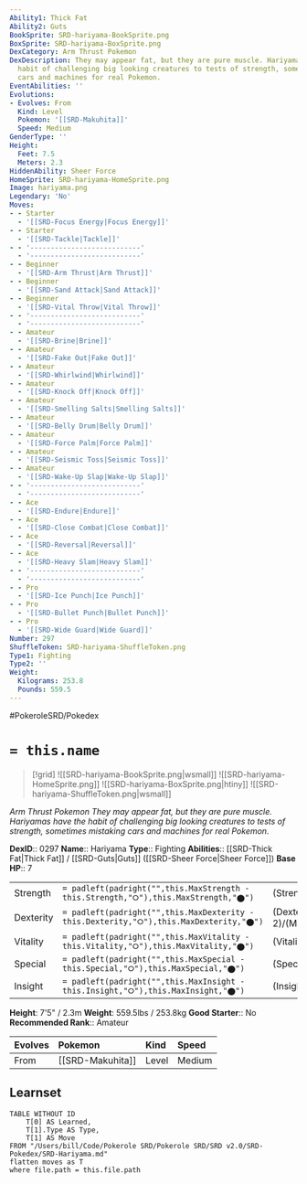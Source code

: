 ```yaml
---
Ability1: Thick Fat
Ability2: Guts
BookSprite: SRD-hariyama-BookSprite.png
BoxSprite: SRD-hariyama-BoxSprite.png
DexCategory: Arm Thrust Pokemon
DexDescription: They may appear fat, but they are pure muscle. Hariyamas have the
  habit of challenging big looking creatures to tests of strength, sometimes mistaking
  cars and machines for real Pokemon.
EventAbilities: ''
Evolutions:
- Evolves: From
  Kind: Level
  Pokemon: '[[SRD-Makuhita]]'
  Speed: Medium
GenderType: ''
Height:
  Feet: 7.5
  Meters: 2.3
HiddenAbility: Sheer Force
HomeSprite: SRD-hariyama-HomeSprite.png
Image: hariyama.png
Legendary: 'No'
Moves:
- - Starter
  - '[[SRD-Focus Energy|Focus Energy]]'
- - Starter
  - '[[SRD-Tackle|Tackle]]'
- - '---------------------------'
  - '---------------------------'
- - Beginner
  - '[[SRD-Arm Thrust|Arm Thrust]]'
- - Beginner
  - '[[SRD-Sand Attack|Sand Attack]]'
- - Beginner
  - '[[SRD-Vital Throw|Vital Throw]]'
- - '---------------------------'
  - '---------------------------'
- - Amateur
  - '[[SRD-Brine|Brine]]'
- - Amateur
  - '[[SRD-Fake Out|Fake Out]]'
- - Amateur
  - '[[SRD-Whirlwind|Whirlwind]]'
- - Amateur
  - '[[SRD-Knock Off|Knock Off]]'
- - Amateur
  - '[[SRD-Smelling Salts|Smelling Salts]]'
- - Amateur
  - '[[SRD-Belly Drum|Belly Drum]]'
- - Amateur
  - '[[SRD-Force Palm|Force Palm]]'
- - Amateur
  - '[[SRD-Seismic Toss|Seismic Toss]]'
- - Amateur
  - '[[SRD-Wake-Up Slap|Wake-Up Slap]]'
- - '---------------------------'
  - '---------------------------'
- - Ace
  - '[[SRD-Endure|Endure]]'
- - Ace
  - '[[SRD-Close Combat|Close Combat]]'
- - Ace
  - '[[SRD-Reversal|Reversal]]'
- - Ace
  - '[[SRD-Heavy Slam|Heavy Slam]]'
- - '---------------------------'
  - '---------------------------'
- - Pro
  - '[[SRD-Ice Punch|Ice Punch]]'
- - Pro
  - '[[SRD-Bullet Punch|Bullet Punch]]'
- - Pro
  - '[[SRD-Wide Guard|Wide Guard]]'
Number: 297
ShuffleToken: SRD-hariyama-ShuffleToken.png
Type1: Fighting
Type2: ''
Weight:
  Kilograms: 253.8
  Pounds: 559.5
---
```


#PokeroleSRD/Pokedex

# `= this.name`

> [!grid]
> ![[SRD-hariyama-BookSprite.png|wsmall]]
> ![[SRD-hariyama-HomeSprite.png]]
> ![[SRD-hariyama-BoxSprite.png|htiny]]
> ![[SRD-hariyama-ShuffleToken.png|wsmall]]


*Arm Thrust Pokemon*
*They may appear fat, but they are pure muscle. Hariyamas have the habit of challenging big looking creatures to tests of strength, sometimes mistaking cars and machines for real Pokemon.*

**DexID**:: 0297
**Name**:: Hariyama
**Type**:: Fighting
**Abilities**:: [[SRD-Thick Fat|Thick Fat]] / [[SRD-Guts|Guts]] ([[SRD-Sheer Force|Sheer Force]])
**Base HP**:: 7

|           |                                                                                        |                                          |
| --------- | -------------------------------------------------------------------------------------- | ---------------------------------------- |
| Strength  | `= padleft(padright("",this.MaxStrength - this.Strength,"⭘"),this.MaxStrength,"⬤")`    | (Strength::3)/(MaxStrength::7)   |
| Dexterity | `= padleft(padright("",this.MaxDexterity - this.Dexterity,"⭘"),this.MaxDexterity,"⬤")` | (Dexterity:: 2)/(MaxDexterity::4) |
| Vitality  | `= padleft(padright("",this.MaxVitality - this.Vitality,"⭘"),this.MaxVitality,"⬤")`    | (Vitality::2)/(MaxVitality::4)   |
| Special   | `= padleft(padright("",this.MaxSpecial - this.Special,"⭘"),this.MaxSpecial,"⬤")`       | (Special::1)/(MaxSpecial::3)     |
| Insight   | `= padleft(padright("",this.MaxInsight - this.Insight,"⭘"),this.MaxInsight,"⬤")`       | (Insight::2)/(MaxInsight::4)     |

**Height**: 7'5" / 2.3m
**Weight**: 559.5lbs / 253.8kg
**Good Starter**:: No
**Recommended Rank**:: Amateur

| Evolves   | Pokemon          | Kind   | Speed   |
|:----------|:-----------------|:-------|:--------|
| From      | [[SRD-Makuhita]] | Level  | Medium  |

## Learnset

```dataview
TABLE WITHOUT ID
    T[0] AS Learned,
    T[1].Type AS Type,
    T[1] AS Move
FROM "/Users/bill/Code/Pokerole SRD/Pokerole SRD/SRD v2.0/SRD-Pokedex/SRD-Hariyama.md"
flatten moves as T
where file.path = this.file.path
```
